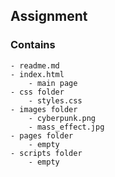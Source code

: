 ## Assignment 

### Contains

    - readme.md
    - index.html
        - main page
    - css folder
        - styles.css
    - images folder
        - cyberpunk.png
        - mass_effect.jpg
    - pages folder
        - empty
    - scripts folder
        - empty